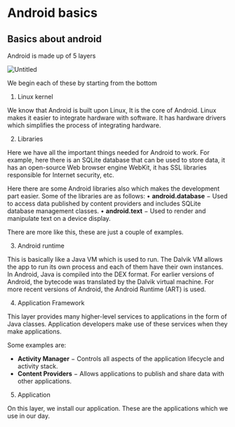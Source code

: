 # Android basics

## Basics about android

Android is made up of 5 layers

![Untitled](https://prod-files-secure.s3.us-west-2.amazonaws.com/a70bd1ae-f55c-4be1-9d24-e441a06704a6/c5114091-3d95-4bd8-b063-725f1f3f01c2/Untitled.png)

We begin each of these by starting from the bottom

1) Linux kernel

We know that Android is built upon Linux, It is the core of Android. Linux makes it easier to integrate hardware with software. It has hardware drivers which simplifies the process of integrating hardware.

2) Libraries

Here we have all the important things needed for Android to work. For example, here there is an SQLite database that can be used to store data, it has an open-source Web browser engine WebKit, it has SSL libraries responsible for Internet security, etc.

Here there are some Android libraries also which makes the development part easier. Some of the libraries are as follows:
• **android.database** − Used to access data published by content providers and includes SQLite database management classes.
• **android.text** − Used to render and manipulate text on a device display.

There are more like this, these are just a couple of examples.

3) Android runtime

This is basically like a Java VM which is used to run. The Dalvik VM allows the app to run its own process and each of them have their own instances. In Android, Java is compiled into the DEX format. For earlier versions of Android, the bytecode was translated by the Dalvik virtual machine. For more recent versions of Android, the Android Runtime (ART) is used.

4) Application Framework

This layer provides many higher-level services to applications in the form of Java classes. Application developers make use of these services when they make applications.

Some examples are:

- **Activity Manager** − Controls all aspects of the application lifecycle and activity stack.
- **Content Providers** − Allows applications to publish and share data with other applications.

5) Application

On this layer, we install our application. These are the applications which we use in our day.

